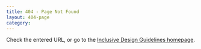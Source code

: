 ```yaml
---
title: 404 - Page Not Found
layout: 404-page
category:
---
```


Check the entered URL, or go to the [Inclusive Design Guidelines homepage](/).
